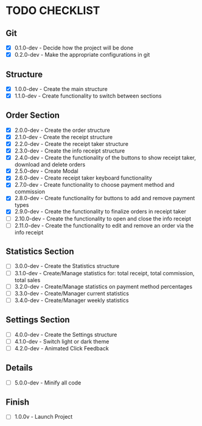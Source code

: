 # TODO CHECKLIST

## Git
- [x] 0.1.0-dev - Decide how the project will be done
- [x] 0.2.0-dev - Make the appropriate configurations in git

## Structure
- [x] 1.0.0-dev - Create the main structure
- [x] 1.1.0-dev - Create functionality to switch between sections

## Order Section
- [x] 2.0.0-dev - Create the order structure
- [x] 2.1.0-dev - Create the receipt structure
- [x] 2.2.0-dev - Create the receipt taker structure
- [x] 2.3.0-dev - Create the info receipt structure
- [x] 2.4.0-dev - Create the functionality of the buttons to show receipt taker, download and delete orders
- [x] 2.5.0-dev - Create Modal
- [x] 2.6.0-dev - Create receipt taker keyboard functionality
- [x] 2.7.0-dev - Create functionality to choose payment method and commission
- [x] 2.8.0-dev - Create functionality for buttons to add and remove payment types
- [x] 2.9.0-dev - Create the functionality to finalize orders in receipt taker
- [ ] 2.10.0-dev - Create the functionality to open and close the info receipt
- [ ] 2.11.0-dev - Create the functionality to edit and remove an order via the info receipt

## Statistics Section
- [ ] 3.0.0-dev - Create the Statistics structure
- [ ] 3.1.0-dev - Create/Manage statistics for: total receipt, total commission, total sales
- [ ] 3.2.0-dev - Create/Manage statistics on payment method percentages
- [ ] 3.3.0-dev - Create/Manager current statistics
- [ ] 3.4.0-dev - Create/Manager weekly statistics

## Settings Section
- [ ] 4.0.0-dev - Create the Settings structure
- [ ] 4.1.0-dev - Switch light or dark theme
- [ ] 4.2.0-dev - Animated Click Feedback

## Details
- [ ] 5.0.0-dev - Minify all code

## Finish
- [ ] 1.0.0v - Launch Project